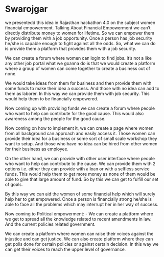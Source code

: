 # Swarojgar
we presentedd this idea in Rajasthan hackathon 4.0 on the subject women financial empowerment. Talking About Financial Empowerment we can’t directly distribute money to women for lifetime. So we can empower them by providing them with a job opportunity. Once a person has job security he/she is capable enough to fight against all the odds. So, what we can do is provide them a platform that provides them with a job security.

We can create a forum where women can login to find jobs. It’s not a like any other job portal what we goanna do is that we would create a platform where a group of women can come together to create a business out of none.

We would take ideas from them for business and then provide them with some funds to make their idea a success. And those with no idea can add to them as laborer. In this way we can provide them with job security. This would help them to be financially empowered.

Now coming up with providing funds we can create a forum where people who want to help can contribute for the good cause. This would also awareness among the people for the good cause.

Now coming on how to implement it, we can create a page where women from all background can approach and easily access it. Those women can provide their idea for a business or some sort of small scale workshop they want to setup. And those who have no idea can be hired from other women for their business as employee.

On the other hand, we can provide with other user interface where people who want to help can contribute to the cause. We can provide them with 2 options i.e. either they can provide with a loan or with a selfless service funds. This would help them to get more money as none of them would be able to give that large amount of fund. So by this we can get to fulfill our set of goals.

By this way we can aid the women of some financial help which will surely help her to get empowered. Once a person is financially strong he/she is able to face all the problems which may interrupt her in her way of success.

Now coming to Political empowerment: - We can create a platform where we get to spread all the knowledge related to recent amendments in law. And the current policies related government.

We can create a platform where women can raise their voices against the injustice and can get justice. We can also create platform where they can get polls done for certain policies or against certain decision. In this way we can get their voices to reach the upper level of governance.
